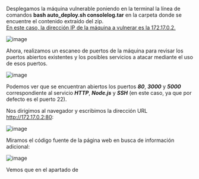 Desplegamos la máquina vulnerable poniendo en la terminal la línea de comandos **bash auto_deploy.sh consolelog.tar** en la carpeta donde se encuentre el contenido extraído del zip.<br>
<ins>En este caso, la dirección IP de la máquina a vulnerar es la 172.17.0.2.</ins>

  ![image](https://github.com/user-attachments/assets/f9e51544-4137-4530-9ffe-abef1d9ca288)

Ahora, realizamos un escaneo de puertos de la máquina para revisar los puertos abiertos existentes y los posibles servicios a atacar mediante el uso de esos puertos.

  ![image](https://github.com/user-attachments/assets/96315beb-f191-4e64-9908-2189a63b329d)

Podemos ver que se encuentran abiertos los puertos ***80***, ***3000*** y ***5000*** correspondiente al servicio ***HTTP***, ***Node.js*** y ***SSH*** (en este caso, ya que por defecto es el puerto 22).

Nos dirigimos al navegador y escribimos la dirección URL http://172.17.0.2:80:

  ![image](https://github.com/user-attachments/assets/6d367e77-e196-476f-8c77-1099030d5377)

Miramos el código fuente de la página web en busca de información adicional:

  ![image](https://github.com/user-attachments/assets/a22d1918-aa1f-400f-a4ca-112d6928ccd6)

Vemos que en el apartado de **<script>** se encuentra un archivo llamado "**authentication.js**" y cuyo contenido es este:

  ![image](https://github.com/user-attachments/assets/66ce653e-5434-4609-839b-a7066d0b9103)

Aparentemente, existe un token válido para el subdirectorio web "/recurso/" que es "tokentraviesito".

Realizamos un escaneo de directorios mediante el comando **gobuster** y nos encontramos con uno que se llama **backend**.

  ![image](https://github.com/user-attachments/assets/cd4bfa16-be66-4c51-9691-451f2103599a)

  ![image](https://github.com/user-attachments/assets/bc4c19e7-f3be-4392-92ac-fc583b8bf14f)

Hacemos clic en "**server.js**" para visualizar el contenido de este fichero:

  ![image](https://github.com/user-attachments/assets/07fd4bc6-8805-4a8c-abcf-4ea49426d5f1)

Nos damos cuenta de que parece ser que este servidor escucha peticiones POST en la ruta /recurso/ y devuelve una contraseña si el token proporcionado es correcto.

Podemos probar esto usando curl, enviando una solicitud POST con el token encontrado, para visualizar que nos devuelve la salida.

  ![image](https://github.com/user-attachments/assets/8e296d5b-8a6d-46ef-a0ac-af4aa7f1495e)

Al enviar el token correcto obtenemos una contraseña. Veamos que ocurre en caso de que el token sea incorrecto:

  ![image](https://github.com/user-attachments/assets/5425c607-c02c-4516-b8a8-7292e7f6eb47)

Obtenemos el mensaje de "Unauthorized", ya que no hemos ingresado la clave correcta para obtener acceso al servidor Node.js.

Con la contraseña que tenemos intentaremos realizar un ataque Hydra para obtener el nombre de usuario del SSH.

  ![image](https://github.com/user-attachments/assets/2566f455-a7c8-483e-acbb-14a9f7b179d9)

El usuario cuya contraseña es "**lapassworddebackupmaschingonadetodas**" es "**lovely**".

Nos conectamos por SSH desde el puerto 5000:

  ![image](https://github.com/user-attachments/assets/16a2f7b8-12fc-4451-81db-df1874934d8d)

Hemos logrado acceder a la máquina.

Miramos en el archivo /etc/passwd si existe otro usuario con el que tengamos que realizar la escalada de privilegios.

  ![image](https://github.com/user-attachments/assets/c4814486-1db1-471b-8200-a25af6c495d7)

Comprobamos los archivos binarios que podemos ejecutar como el usuario lovely:

  ![image](https://github.com/user-attachments/assets/dca51a27-1add-429a-9621-9008974ef641)

Tenemos la capacidad de interactuar como usuario root con el comando **nano**, por lo que podemos editar el archivo passwd y quitarle la x al campo de texto del usuario root para poder acceder sin credenciales.

  ![image](https://github.com/user-attachments/assets/bb6b0df3-7480-456a-bf92-7c4b9c7491e2)

Finalmente, accedemos como el usuario root escribiendo en la terminal **su root**.

  ![image](https://github.com/user-attachments/assets/bc9606f4-bdd7-491b-b754-140fcab76a09)

Hemos accedido como el usuario root, por lo que ahora tenemos todos los privilegios existentes dentro del sistema.

Una vez finalizamos con la máquina de Dockerlabs presionamos **Ctrl+C** para eliminarla.

  ![image](https://github.com/user-attachments/assets/3592457c-5759-4900-9260-2ecc2ffe0f91)
